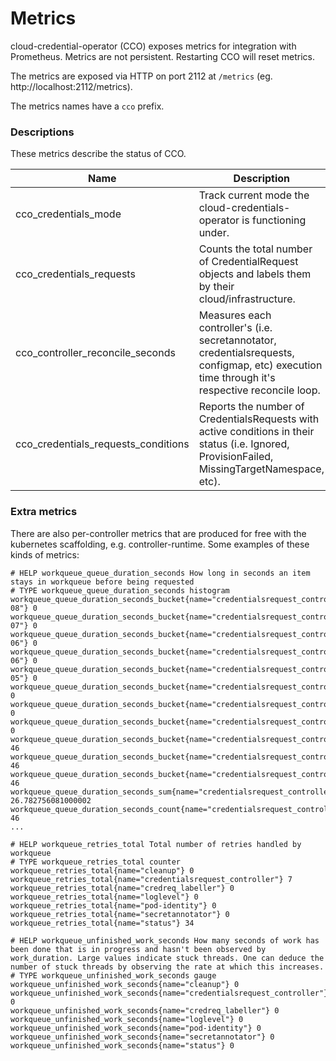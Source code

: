 Metrics
=======

cloud-credential-operator (CCO) exposes metrics for integration with Prometheus. Metrics are not persistent. Restarting CCO will reset metrics.

The metrics are exposed via HTTP on port 2112 at `/metrics` (eg. http://localhost:2112/metrics).

The metrics names have a `cco` prefix.

### Descriptions

These metrics describe the status of CCO. 

| Name                                | Description                                                                                                                                    | Type      |
|-------------------------------------|------------------------------------------------------------------------------------------------------------------------------------------------|-----------|
| cco_credentials_mode                | Track current mode the cloud-credentials-operator is functioning under.                                                                        | Gauge     |
| cco_credentials_requests            | Counts the total number of CredentialRequest objects and labels them by their cloud/infrastructure.                                            | Gauge     |
| cco_controller_reconcile_seconds    | Measures each controller's (i.e. secretannotator, credentialsrequests, configmap, etc) execution time through it's respective reconcile loop.  | Histogram |
| cco_credentials_requests_conditions | Reports the number of CredentialsRequests with active conditions in their status (i.e. Ignored, ProvisionFailed, MissingTargetNamespace, etc). | Gauge     |

### Extra metrics
There are also per-controller metrics that are produced for free with the kubernetes scaffolding, e.g. controller-runtime. Some examples of these kinds of metrics:

```  
# HELP workqueue_queue_duration_seconds How long in seconds an item stays in workqueue before being requested
# TYPE workqueue_queue_duration_seconds histogram                                                                                                 
workqueue_queue_duration_seconds_bucket{name="credentialsrequest_controller",le="1e-08"} 0
workqueue_queue_duration_seconds_bucket{name="credentialsrequest_controller",le="1e-07"} 0
workqueue_queue_duration_seconds_bucket{name="credentialsrequest_controller",le="1e-06"} 0
workqueue_queue_duration_seconds_bucket{name="credentialsrequest_controller",le="9.999999999999999e-06"} 0
workqueue_queue_duration_seconds_bucket{name="credentialsrequest_controller",le="9.999999999999999e-05"} 0
workqueue_queue_duration_seconds_bucket{name="credentialsrequest_controller",le="0.001"} 0
workqueue_queue_duration_seconds_bucket{name="credentialsrequest_controller",le="0.01"} 0
workqueue_queue_duration_seconds_bucket{name="credentialsrequest_controller",le="0.1"} 0
workqueue_queue_duration_seconds_bucket{name="credentialsrequest_controller",le="1"} 46
workqueue_queue_duration_seconds_bucket{name="credentialsrequest_controller",le="10"} 46
workqueue_queue_duration_seconds_bucket{name="credentialsrequest_controller",le="+Inf"} 46
workqueue_queue_duration_seconds_sum{name="credentialsrequest_controller"} 26.782756081000002
workqueue_queue_duration_seconds_count{name="credentialsrequest_controller"} 46
...
```

```
# HELP workqueue_retries_total Total number of retries handled by workqueue
# TYPE workqueue_retries_total counter
workqueue_retries_total{name="cleanup"} 0
workqueue_retries_total{name="credentialsrequest_controller"} 7
workqueue_retries_total{name="credreq_labeller"} 0
workqueue_retries_total{name="loglevel"} 0
workqueue_retries_total{name="pod-identity"} 0
workqueue_retries_total{name="secretannotator"} 0
workqueue_retries_total{name="status"} 34
```

```
# HELP workqueue_unfinished_work_seconds How many seconds of work has been done that is in progress and hasn't been observed by work_duration. Large values indicate stuck threads. One can deduce the number of stuck threads by observing the rate at which this increases.
# TYPE workqueue_unfinished_work_seconds gauge
workqueue_unfinished_work_seconds{name="cleanup"} 0
workqueue_unfinished_work_seconds{name="credentialsrequest_controller"} 0
workqueue_unfinished_work_seconds{name="credreq_labeller"} 0
workqueue_unfinished_work_seconds{name="loglevel"} 0
workqueue_unfinished_work_seconds{name="pod-identity"} 0
workqueue_unfinished_work_seconds{name="secretannotator"} 0
workqueue_unfinished_work_seconds{name="status"} 0
```
